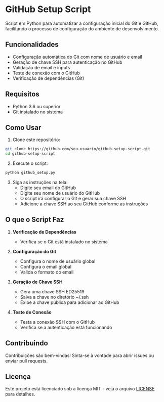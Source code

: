 # GitHub Setup Script

Script em Python para automatizar a configuração inicial do Git e GitHub, facilitando o processo de configuração do ambiente de desenvolvimento.

## Funcionalidades

- Configuração automática do Git com nome de usuário e email
- Geração de chave SSH para autenticação no GitHub
- Validação de email e inputs
- Teste de conexão com o GitHub
- Verificação de dependências (Git)

## Requisitos

- Python 3.6 ou superior
- Git instalado no sistema

## Como Usar

1. Clone este repositório:

```bash
git clone https://github.com/seu-usuario/github-setup-script.git
cd github-setup-script
```

2. Execute o script:

```bash
python github_setup.py
```

3. Siga as instruções na tela:
   - Digite seu email do GitHub
   - Digite seu nome de usuário do GitHub
   - O script irá configurar o Git e gerar sua chave SSH
   - Adicione a chave SSH ao seu GitHub conforme as instruções

## O que o Script Faz

1. **Verificação de Dependências**

   - Verifica se o Git está instalado no sistema

2. **Configuração do Git**

   - Configura o nome de usuário global
   - Configura o email global
   - Valida o formato do email

3. **Geração de Chave SSH**

   - Gera uma chave SSH ED25519
   - Salva a chave no diretório ~/.ssh
   - Exibe a chave pública para adicionar ao GitHub

4. **Teste de Conexão**
   - Testa a conexão SSH com o GitHub
   - Verifica se a autenticação está funcionando

## Contribuindo

Contribuições são bem-vindas! Sinta-se à vontade para abrir issues ou enviar pull requests.

## Licença

Este projeto está licenciado sob a licença MIT - veja o arquivo [LICENSE](LICENSE) para detalhes.
